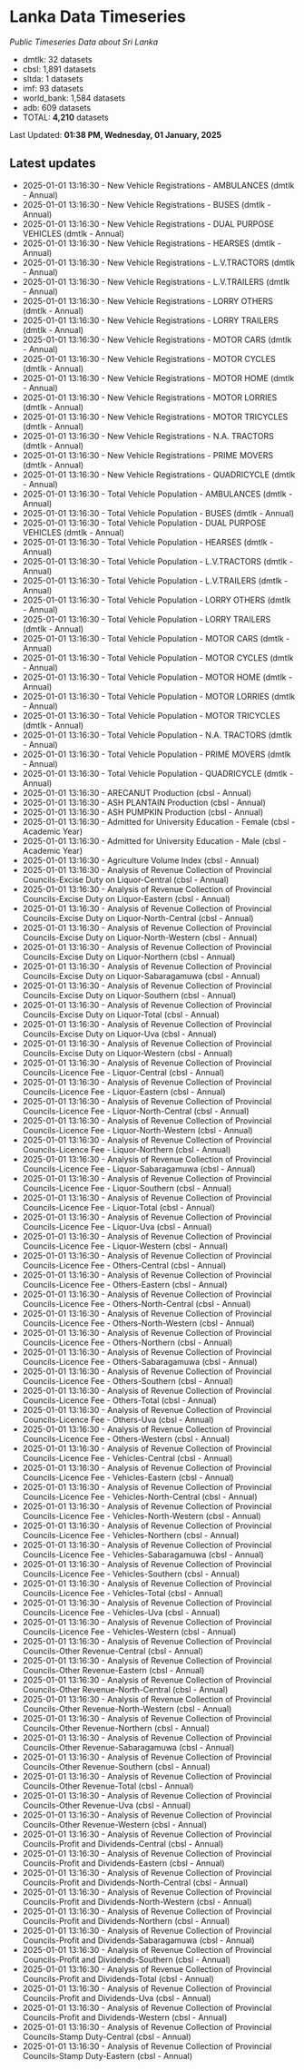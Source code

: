 # Lanka Data Timeseries
*Public Timeseries Data about Sri Lanka*

* dmtlk: 32 datasets
* cbsl: 1,891 datasets
* sltda: 1 datasets
* imf: 93 datasets
* world_bank: 1,584 datasets
* adb: 609 datasets
* TOTAL: **4,210** datasets

Last Updated: **01:38 PM, Wednesday, 01 January, 2025**

## Latest updates

* 2025-01-01 13:16:30 - New Vehicle Registrations - AMBULANCES (dmtlk - Annual)
* 2025-01-01 13:16:30 - New Vehicle Registrations - BUSES (dmtlk - Annual)
* 2025-01-01 13:16:30 - New Vehicle Registrations - DUAL PURPOSE VEHICLES (dmtlk - Annual)
* 2025-01-01 13:16:30 - New Vehicle Registrations - HEARSES (dmtlk - Annual)
* 2025-01-01 13:16:30 - New Vehicle Registrations - L.V.TRACTORS (dmtlk - Annual)
* 2025-01-01 13:16:30 - New Vehicle Registrations - L.V.TRAILERS (dmtlk - Annual)
* 2025-01-01 13:16:30 - New Vehicle Registrations - LORRY OTHERS (dmtlk - Annual)
* 2025-01-01 13:16:30 - New Vehicle Registrations - LORRY TRAILERS (dmtlk - Annual)
* 2025-01-01 13:16:30 - New Vehicle Registrations - MOTOR CARS (dmtlk - Annual)
* 2025-01-01 13:16:30 - New Vehicle Registrations - MOTOR CYCLES (dmtlk - Annual)
* 2025-01-01 13:16:30 - New Vehicle Registrations - MOTOR HOME (dmtlk - Annual)
* 2025-01-01 13:16:30 - New Vehicle Registrations - MOTOR LORRIES (dmtlk - Annual)
* 2025-01-01 13:16:30 - New Vehicle Registrations - MOTOR TRICYCLES (dmtlk - Annual)
* 2025-01-01 13:16:30 - New Vehicle Registrations - N.A. TRACTORS (dmtlk - Annual)
* 2025-01-01 13:16:30 - New Vehicle Registrations - PRIME MOVERS (dmtlk - Annual)
* 2025-01-01 13:16:30 - New Vehicle Registrations - QUADRICYCLE (dmtlk - Annual)
* 2025-01-01 13:16:30 - Total Vehicle Population - AMBULANCES (dmtlk - Annual)
* 2025-01-01 13:16:30 - Total Vehicle Population - BUSES (dmtlk - Annual)
* 2025-01-01 13:16:30 - Total Vehicle Population - DUAL PURPOSE VEHICLES (dmtlk - Annual)
* 2025-01-01 13:16:30 - Total Vehicle Population - HEARSES (dmtlk - Annual)
* 2025-01-01 13:16:30 - Total Vehicle Population - L.V.TRACTORS (dmtlk - Annual)
* 2025-01-01 13:16:30 - Total Vehicle Population - L.V.TRAILERS (dmtlk - Annual)
* 2025-01-01 13:16:30 - Total Vehicle Population - LORRY OTHERS (dmtlk - Annual)
* 2025-01-01 13:16:30 - Total Vehicle Population - LORRY TRAILERS (dmtlk - Annual)
* 2025-01-01 13:16:30 - Total Vehicle Population - MOTOR CARS (dmtlk - Annual)
* 2025-01-01 13:16:30 - Total Vehicle Population - MOTOR CYCLES (dmtlk - Annual)
* 2025-01-01 13:16:30 - Total Vehicle Population - MOTOR HOME (dmtlk - Annual)
* 2025-01-01 13:16:30 - Total Vehicle Population - MOTOR LORRIES (dmtlk - Annual)
* 2025-01-01 13:16:30 - Total Vehicle Population - MOTOR TRICYCLES (dmtlk - Annual)
* 2025-01-01 13:16:30 - Total Vehicle Population - N.A. TRACTORS (dmtlk - Annual)
* 2025-01-01 13:16:30 - Total Vehicle Population - PRIME MOVERS (dmtlk - Annual)
* 2025-01-01 13:16:30 - Total Vehicle Population - QUADRICYCLE (dmtlk - Annual)
* 2025-01-01 13:16:30 - ARECANUT Production (cbsl - Annual)
* 2025-01-01 13:16:30 - ASH PLANTAIN Production (cbsl - Annual)
* 2025-01-01 13:16:30 - ASH PUMPKIN Production (cbsl - Annual)
* 2025-01-01 13:16:30 - Admitted for University Education - Female (cbsl - Academic Year)
* 2025-01-01 13:16:30 - Admitted for University Education - Male (cbsl - Academic Year)
* 2025-01-01 13:16:30 - Agriculture Volume Index (cbsl - Annual)
* 2025-01-01 13:16:30 - Analysis of Revenue Collection of Provincial Councils-Excise Duty on Liquor-Central (cbsl - Annual)
* 2025-01-01 13:16:30 - Analysis of Revenue Collection of Provincial Councils-Excise Duty on Liquor-Eastern (cbsl - Annual)
* 2025-01-01 13:16:30 - Analysis of Revenue Collection of Provincial Councils-Excise Duty on Liquor-North-Central (cbsl - Annual)
* 2025-01-01 13:16:30 - Analysis of Revenue Collection of Provincial Councils-Excise Duty on Liquor-North-Western (cbsl - Annual)
* 2025-01-01 13:16:30 - Analysis of Revenue Collection of Provincial Councils-Excise Duty on Liquor-Northern (cbsl - Annual)
* 2025-01-01 13:16:30 - Analysis of Revenue Collection of Provincial Councils-Excise Duty on Liquor-Sabaragamuwa (cbsl - Annual)
* 2025-01-01 13:16:30 - Analysis of Revenue Collection of Provincial Councils-Excise Duty on Liquor-Southern (cbsl - Annual)
* 2025-01-01 13:16:30 - Analysis of Revenue Collection of Provincial Councils-Excise Duty on Liquor-Total (cbsl - Annual)
* 2025-01-01 13:16:30 - Analysis of Revenue Collection of Provincial Councils-Excise Duty on Liquor-Uva (cbsl - Annual)
* 2025-01-01 13:16:30 - Analysis of Revenue Collection of Provincial Councils-Excise Duty on Liquor-Western (cbsl - Annual)
* 2025-01-01 13:16:30 - Analysis of Revenue Collection of Provincial Councils-Licence Fee - Liquor-Central (cbsl - Annual)
* 2025-01-01 13:16:30 - Analysis of Revenue Collection of Provincial Councils-Licence Fee - Liquor-Eastern (cbsl - Annual)
* 2025-01-01 13:16:30 - Analysis of Revenue Collection of Provincial Councils-Licence Fee - Liquor-North-Central (cbsl - Annual)
* 2025-01-01 13:16:30 - Analysis of Revenue Collection of Provincial Councils-Licence Fee - Liquor-North-Western (cbsl - Annual)
* 2025-01-01 13:16:30 - Analysis of Revenue Collection of Provincial Councils-Licence Fee - Liquor-Northern (cbsl - Annual)
* 2025-01-01 13:16:30 - Analysis of Revenue Collection of Provincial Councils-Licence Fee - Liquor-Sabaragamuwa (cbsl - Annual)
* 2025-01-01 13:16:30 - Analysis of Revenue Collection of Provincial Councils-Licence Fee - Liquor-Southern (cbsl - Annual)
* 2025-01-01 13:16:30 - Analysis of Revenue Collection of Provincial Councils-Licence Fee - Liquor-Total (cbsl - Annual)
* 2025-01-01 13:16:30 - Analysis of Revenue Collection of Provincial Councils-Licence Fee - Liquor-Uva (cbsl - Annual)
* 2025-01-01 13:16:30 - Analysis of Revenue Collection of Provincial Councils-Licence Fee - Liquor-Western (cbsl - Annual)
* 2025-01-01 13:16:30 - Analysis of Revenue Collection of Provincial Councils-Licence Fee - Others-Central (cbsl - Annual)
* 2025-01-01 13:16:30 - Analysis of Revenue Collection of Provincial Councils-Licence Fee - Others-Eastern (cbsl - Annual)
* 2025-01-01 13:16:30 - Analysis of Revenue Collection of Provincial Councils-Licence Fee - Others-North-Central (cbsl - Annual)
* 2025-01-01 13:16:30 - Analysis of Revenue Collection of Provincial Councils-Licence Fee - Others-North-Western (cbsl - Annual)
* 2025-01-01 13:16:30 - Analysis of Revenue Collection of Provincial Councils-Licence Fee - Others-Northern (cbsl - Annual)
* 2025-01-01 13:16:30 - Analysis of Revenue Collection of Provincial Councils-Licence Fee - Others-Sabaragamuwa (cbsl - Annual)
* 2025-01-01 13:16:30 - Analysis of Revenue Collection of Provincial Councils-Licence Fee - Others-Southern (cbsl - Annual)
* 2025-01-01 13:16:30 - Analysis of Revenue Collection of Provincial Councils-Licence Fee - Others-Total (cbsl - Annual)
* 2025-01-01 13:16:30 - Analysis of Revenue Collection of Provincial Councils-Licence Fee - Others-Uva (cbsl - Annual)
* 2025-01-01 13:16:30 - Analysis of Revenue Collection of Provincial Councils-Licence Fee - Others-Western (cbsl - Annual)
* 2025-01-01 13:16:30 - Analysis of Revenue Collection of Provincial Councils-Licence Fee - Vehicles-Central (cbsl - Annual)
* 2025-01-01 13:16:30 - Analysis of Revenue Collection of Provincial Councils-Licence Fee - Vehicles-Eastern (cbsl - Annual)
* 2025-01-01 13:16:30 - Analysis of Revenue Collection of Provincial Councils-Licence Fee - Vehicles-North-Central (cbsl - Annual)
* 2025-01-01 13:16:30 - Analysis of Revenue Collection of Provincial Councils-Licence Fee - Vehicles-North-Western (cbsl - Annual)
* 2025-01-01 13:16:30 - Analysis of Revenue Collection of Provincial Councils-Licence Fee - Vehicles-Northern (cbsl - Annual)
* 2025-01-01 13:16:30 - Analysis of Revenue Collection of Provincial Councils-Licence Fee - Vehicles-Sabaragamuwa (cbsl - Annual)
* 2025-01-01 13:16:30 - Analysis of Revenue Collection of Provincial Councils-Licence Fee - Vehicles-Southern (cbsl - Annual)
* 2025-01-01 13:16:30 - Analysis of Revenue Collection of Provincial Councils-Licence Fee - Vehicles-Total (cbsl - Annual)
* 2025-01-01 13:16:30 - Analysis of Revenue Collection of Provincial Councils-Licence Fee - Vehicles-Uva (cbsl - Annual)
* 2025-01-01 13:16:30 - Analysis of Revenue Collection of Provincial Councils-Licence Fee - Vehicles-Western (cbsl - Annual)
* 2025-01-01 13:16:30 - Analysis of Revenue Collection of Provincial Councils-Other Revenue-Central (cbsl - Annual)
* 2025-01-01 13:16:30 - Analysis of Revenue Collection of Provincial Councils-Other Revenue-Eastern (cbsl - Annual)
* 2025-01-01 13:16:30 - Analysis of Revenue Collection of Provincial Councils-Other Revenue-North-Central (cbsl - Annual)
* 2025-01-01 13:16:30 - Analysis of Revenue Collection of Provincial Councils-Other Revenue-North-Western (cbsl - Annual)
* 2025-01-01 13:16:30 - Analysis of Revenue Collection of Provincial Councils-Other Revenue-Northern (cbsl - Annual)
* 2025-01-01 13:16:30 - Analysis of Revenue Collection of Provincial Councils-Other Revenue-Sabaragamuwa (cbsl - Annual)
* 2025-01-01 13:16:30 - Analysis of Revenue Collection of Provincial Councils-Other Revenue-Southern (cbsl - Annual)
* 2025-01-01 13:16:30 - Analysis of Revenue Collection of Provincial Councils-Other Revenue-Total (cbsl - Annual)
* 2025-01-01 13:16:30 - Analysis of Revenue Collection of Provincial Councils-Other Revenue-Uva (cbsl - Annual)
* 2025-01-01 13:16:30 - Analysis of Revenue Collection of Provincial Councils-Other Revenue-Western (cbsl - Annual)
* 2025-01-01 13:16:30 - Analysis of Revenue Collection of Provincial Councils-Profit and Dividends-Central (cbsl - Annual)
* 2025-01-01 13:16:30 - Analysis of Revenue Collection of Provincial Councils-Profit and Dividends-Eastern (cbsl - Annual)
* 2025-01-01 13:16:30 - Analysis of Revenue Collection of Provincial Councils-Profit and Dividends-North-Central (cbsl - Annual)
* 2025-01-01 13:16:30 - Analysis of Revenue Collection of Provincial Councils-Profit and Dividends-North-Western (cbsl - Annual)
* 2025-01-01 13:16:30 - Analysis of Revenue Collection of Provincial Councils-Profit and Dividends-Northern (cbsl - Annual)
* 2025-01-01 13:16:30 - Analysis of Revenue Collection of Provincial Councils-Profit and Dividends-Sabaragamuwa (cbsl - Annual)
* 2025-01-01 13:16:30 - Analysis of Revenue Collection of Provincial Councils-Profit and Dividends-Southern (cbsl - Annual)
* 2025-01-01 13:16:30 - Analysis of Revenue Collection of Provincial Councils-Profit and Dividends-Total (cbsl - Annual)
* 2025-01-01 13:16:30 - Analysis of Revenue Collection of Provincial Councils-Profit and Dividends-Uva (cbsl - Annual)
* 2025-01-01 13:16:30 - Analysis of Revenue Collection of Provincial Councils-Profit and Dividends-Western (cbsl - Annual)
* 2025-01-01 13:16:30 - Analysis of Revenue Collection of Provincial Councils-Stamp Duty-Central (cbsl - Annual)
* 2025-01-01 13:16:30 - Analysis of Revenue Collection of Provincial Councils-Stamp Duty-Eastern (cbsl - Annual)